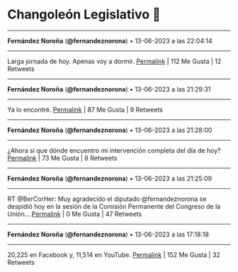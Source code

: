 # Changoleón Legislativo 🙈
*****
**Fernández Noroña** (**@fernandeznorona**) • 13-06-2023 a las 22:04:14
*****
Larga jornada de hoy. Apenas voy a dormir.
[Permalink](https://twitter.com/fernandeznorona/status/1668861887449292800) | 112 Me Gusta | 12 Retweets
*****
**Fernández Noroña** (**@fernandeznorona**) • 13-06-2023 a las 21:29:31
*****
Ya lo encontré.
[Permalink](https://twitter.com/fernandeznorona/status/1668853150374150144) | 87 Me Gusta | 9 Retweets
*****
**Fernández Noroña** (**@fernandeznorona**) • 13-06-2023 a las 21:28:00
*****
¿Ahora sí que dónde encuentro mi intervención completa del día de hoy?
[Permalink](https://twitter.com/fernandeznorona/status/1668852767337717761) | 73 Me Gusta | 8 Retweets
*****
**Fernández Noroña** (**@fernandeznorona**) • 13-06-2023 a las 21:25:09
*****
RT @BerCorHer: Muy agradecido el diputado @fernandeznorona se despidió hoy en la sesión de la Comisión Permanente del Congreso de la Unión…
[Permalink](https://twitter.com/fernandeznorona/status/1668852052913520641) | 0 Me Gusta | 47 Retweets
*****
**Fernández Noroña** (**@fernandeznorona**) • 13-06-2023 a las 17:18:18
*****
20,225 en Facebook y, 11,514 en YouTube.
[Permalink](https://twitter.com/fernandeznorona/status/1668789930124795905) | 152 Me Gusta | 32 Retweets